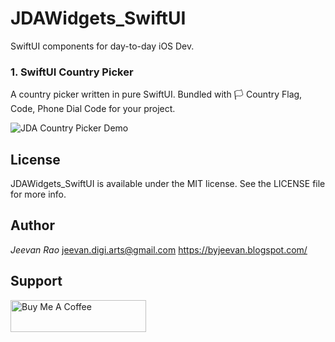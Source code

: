 # JDAWidgets_SwiftUI #
SwiftUI components for day-to-day iOS Dev.

### 1. SwiftUI Country Picker ###

A country picker written in pure SwiftUI. Bundled with 🏳 Country Flag, Code, Phone Dial Code for your project.

![JDA Country Picker Demo](https://github.com/byJeevan/JDAWidgets_SwiftUI/blob/master/country%20picker%20JDA.gif)


## License ##
JDAWidgets_SwiftUI is available under the MIT license. See the LICENSE file for more info.

## Author ##
*Jeevan Rao*
jeevan.digi.arts@gmail.com
https://byjeevan.blogspot.com/

## Support ##
<a href="https://www.buymeacoffee.com/jeevan" target="_blank"><img src="https://cdn.buymeacoffee.com/buttons/default-white.png" alt="Buy Me A Coffee" style="height: 51px !important;width: 217px !important;" ></a>
